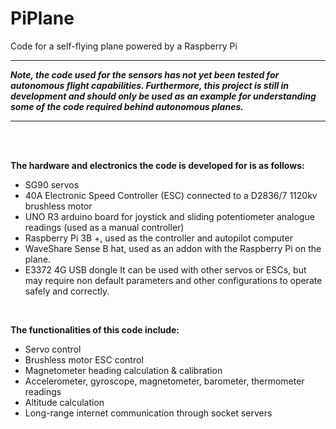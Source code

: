 # PiPlane
Code for a self-flying plane powered by a Raspberry Pi

***
***Note, the code used for the sensors has not yet been tested for autonomous flight capabilities.
Furthermore, this project is still in development and should only be used as an example for understanding
some of the code required behind autonomous planes.***
***

<br>
<br>

**The hardware and electronics the code is developed for is as follows:**
- SG90 servos
- 40A Electronic Speed Controller (ESC) connected to a D2836/7 1120kv brushless motor
- UNO R3 arduino board for joystick and sliding potentiometer analogue readings (used as a manual controller)
- Raspberry Pi 3B +, used as the controller and autopilot computer
- WaveShare Sense B hat, used as an addon with the Raspberry Pi on the plane.
- E3372 4G USB dongle
It can be used with other servos or ESCs, but may require non default parameters and other configurations to operate safely and correctly.

<br>

**The functionalities of this code include:**
- Servo control
- Brushless motor ESC control
- Magnetometer heading calculation & calibration
- Accelerometer, gyroscope, magnetometer, barometer, thermometer readings
- Altitude calculation
- Long-range internet communication through socket servers
